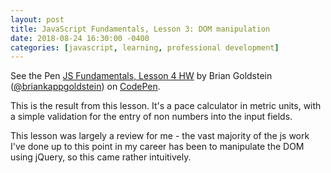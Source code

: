 ```yaml
---
layout: post
title: JavaScript Fundamentals, Lesson 3: DOM manipulation
date: 2018-08-24 16:30:00 -0400
categories: [javascript, learning, professional development]
---
```


<p data-height="265" data-theme-id="dark" data-slug-hash="QVyjEN" data-default-tab="js,result" data-user="briankappgoldstein" data-pen-title="JS Fundamentals, Lesson 4 HW" class="codepen">See the Pen <a href="https://codepen.io/briankappgoldstein/pen/QVyjEN/">JS Fundamentals, Lesson 4 HW</a> by Brian Goldstein (<a href="https://codepen.io/briankappgoldstein">@briankappgoldstein</a>) on <a href="https://codepen.io">CodePen</a>.</p>
<script async src="https://static.codepen.io/assets/embed/ei.js"></script>

This is the result from this lesson. 
It's a pace calculator in metric units, with a simple validation for the entry of non numbers into the input fields. 

This lesson was largely a review for me - the vast majority of the js work I've done up to this point in my career has been to manipulate the DOM using jQuery, so this came rather intuitively. 